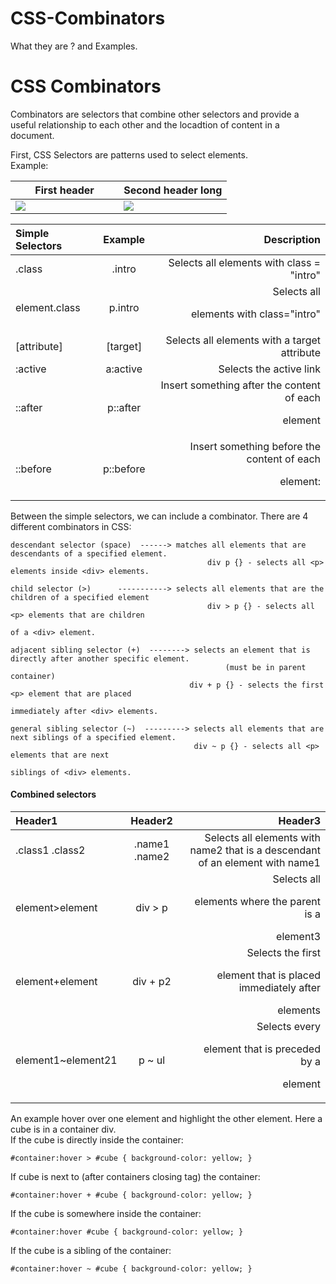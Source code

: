 # CSS-Combinators
What they are ? and Examples.

# CSS Combinators
Combinators are selectors that combine other selectors and provide a useful relationship to each other and the locadtion of content in a document.

First, CSS Selectors are patterns used to select elements.<br>
    Example: <br>
<table width="100%">
  <thead>
    <tr>
      <th width="50%">First header</th>
      <th width="50%">Second header long</th>
    </tr>
  </thead>
  <tbody>
    <tr>
      <td width="50%"><img src="https://docs.github.com/assets/cb-194149/images/help/images/view.png"/></td>
      <td width="50%"><img src="https://docs.github.com/assets/cb-194149/images/help/images/view.png"/></td>
    </tr>
  </tbody>
</table>

| Simple Selectors | Example | Description                                 |
| :--------------- | :-----: | ---------------------------------------:    |
| .class  | .intro | Selects all elements with class = "intro"             |
| element.class | p.intro | Selects all <p> elements with class="intro"    |
| [attribute] | [target] | Selects all elements with a target attribute    |
| :active | a:active | Selects the active link                             |
| ::after | p::after | Insert something after the content of each <p> element |
| ::before | p::before | Insert something before the content of each <p> element: |
    
   

Between the simple selectors, we can include a combinator. There are 4 different combinators in CSS:

    descendant selector (space)  ------> matches all elements that are descendants of a specified element.
                                                div p {} - selects all <p> elements inside <div> elements.
                               
    child selector (>)      -----------> selects all elements that are the children of a specified element
                                                div > p {} - selects all <p> elements that are children 
                                                                                of a <div> element.
                               
    adjacent sibling selector (+)  --------> selects an element that is directly after another specific element.
                                                    (must be in parent container)
                                            div + p {} - selects the first <p> element that are placed
                                                                    immediately after <div> elements.
                                
    general sibling selector (~)  ---------> selects all elements that are next siblings of a specified element.
                                             div ~ p {} - selects all <p> elements that are next
                                                                     siblings of <div> elements.
                               


#### Combined selectors
| Header1             | Header2       | Header3                                                                       |
| :----               | :----:        | ----:                                                                         |
| .class1 .class2     | .name1 .name2 | Selects all elements with name2 that is a descendant of an element with name1 |
| element>element     | div > p       | Selects all <p> elements where the parent is a <div> element3                 |
| element+element     | div + p2      | Selects the first <p> element that is placed immediately after <div> elements |
| element1~element21  | p ~ ul        | Selects every <ul> element that is preceded by a <p> element                  |

An example hover over one element and highlight the other element. Here a cube is in a container div. <br>
If the cube is directly inside the container:<br>

    #container:hover > #cube { background-color: yellow; }
If cube is next to (after containers closing tag) the container:<br>

    #container:hover + #cube { background-color: yellow; }
If the cube is somewhere inside the container:<br>

    #container:hover #cube { background-color: yellow; }
If the cube is a sibling of the container:<br>

    #container:hover ~ #cube { background-color: yellow; }



   

